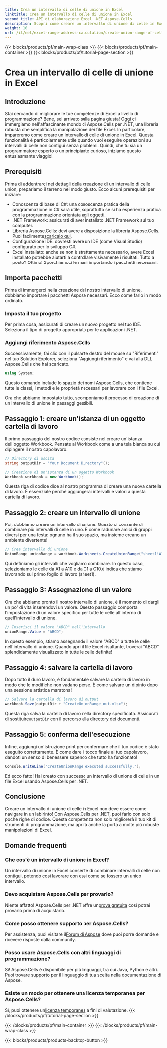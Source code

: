 ```yaml
---
title: Crea un intervallo di celle di unione in Excel
linktitle: Crea un intervallo di celle di unione in Excel
second_title: API di elaborazione Excel .NET Aspose.Cells
description: Scopri come creare un intervallo di unione di celle in Excel usando Aspose.Cells per .NET in semplici passaggi. Migliora le tue competenze Excel a livello di programmazione.
weight: 10
url: /it/net/excel-range-address-calculation/create-union-range-of-cells-in-excel/
---
```


{{< blocks/products/pf/main-wrap-class >}}
{{< blocks/products/pf/main-container >}}
{{< blocks/products/pf/tutorial-page-section >}}

# Crea un intervallo di celle di unione in Excel

## Introduzione
Stai cercando di migliorare le tue competenze di Excel a livello di programmazione? Bene, sei arrivato sulla pagina giusta! Oggi ci immergiamo nell'affascinante mondo di Aspose.Cells per .NET, una libreria robusta che semplifica la manipolazione dei file Excel. In particolare, impareremo come creare un intervallo di celle di unione in Excel. Questa funzionalità è particolarmente utile quando vuoi eseguire operazioni su intervalli di celle non contigui senza problemi. Quindi, che tu sia un programmatore esperto o un principiante curioso, iniziamo questo entusiasmante viaggio!
## Prerequisiti
Prima di addentrarci nei dettagli della creazione di un intervallo di celle union, prepariamo il terreno nel modo giusto. Ecco alcuni prerequisiti per iniziare:
- Conoscenza di base di C#: una conoscenza pratica della programmazione in C# sarà utile, soprattutto se si ha esperienza pratica con la programmazione orientata agli oggetti.
- .NET Framework: assicurati di aver installato .NET Framework sul tuo computer.
-  Libreria Aspose.Cells: devi avere a disposizione la libreria Aspose.Cells. Puoi facilmente[scaricalo qui](https://releases.aspose.com/cells/net/).
- Configurazione IDE: dovresti avere un IDE (come Visual Studio) configurato per lo sviluppo C#.
- Excel installato: anche se non è strettamente necessario, avere Excel installato potrebbe aiutarti a controllare visivamente i risultati.
Tutto a posto? Ottimo! Sporchiamoci le mani importando i pacchetti necessari.
## Importa pacchetti
Prima di immergerci nella creazione del nostro intervallo di unione, dobbiamo importare i pacchetti Aspose necessari. Ecco come farlo in modo ordinato.
### Imposta il tuo progetto
Per prima cosa, assicurati di creare un nuovo progetto nel tuo IDE. Seleziona il tipo di progetto appropriato per le applicazioni .NET.
### Aggiungi riferimento Aspose.Cells
Successivamente, fai clic con il pulsante destro del mouse su "Riferimenti" nel tuo Solution Explorer, seleziona "Aggiungi riferimento" e vai alla DLL Aspose.Cells che hai scaricato. 
```csharp
using System;
```
Questo comando include lo spazio dei nomi Aspose.Cells, che contiene tutte le classi, i metodi e le proprietà necessari per lavorare con i file Excel.

Ora che abbiamo impostato tutto, scomponiamo il processo di creazione di un intervallo di unione in passaggi gestibili.
## Passaggio 1: creare un'istanza di un oggetto cartella di lavoro
Il primo passaggio del nostro codice consiste nel creare un'istanza dell'oggetto Workbook. Pensate al Workbook come a una tela bianca su cui dipingere il nostro capolavoro.
```csharp
// Directory di uscita
string outputDir = "Your Document Directory"();

// Creazione di un'istanza di un oggetto Workbook
Workbook workbook = new Workbook();
```
Questa riga di codice dice al nostro programma di creare una nuova cartella di lavoro. È essenziale perché aggiungerai intervalli e valori a questa cartella di lavoro.
## Passaggio 2: creare un intervallo di unione
Poi, dobbiamo creare un intervallo di unione. Questo ci consente di combinare più intervalli di celle in uno. È come radunare amici di gruppi diversi per una festa: ognuno ha il suo spazio, ma insieme creano un ambiente divertente!
```csharp
// Crea intervallo di unione
UnionRange unionRange = workbook.Worksheets.CreateUnionRange("sheet1!A1:A10,sheet1!C1:C10", 0);
```
 Qui definiamo gli intervalli che vogliamo combinare. In questo caso, selezioniamo le celle da A1 a A10 e da C1 a C10.`0` indica che stiamo lavorando sul primo foglio di lavoro (sheet1).
## Passaggio 3: Assegnazione di un valore
Ora che abbiamo pronto il nostro intervallo di unione, è il momento di dargli un po' di vita inserendovi un valore. Questo passaggio comporta l'impostazione di un valore specifico per tutte le celle all'interno di quell'intervallo di unione.
```csharp
// Inserisci il valore "ABCD" nell'intervallo
unionRange.Value = "ABCD";
```
In questo esempio, stiamo assegnando il valore "ABCD" a tutte le celle nell'intervallo di unione. Quando apri il file Excel risultante, troverai "ABCD" splendidamente visualizzato in tutte le celle definite!
## Passaggio 4: salvare la cartella di lavoro
Dopo tutto il duro lavoro, è fondamentale salvare la cartella di lavoro in modo che le modifiche non vadano perse. È come salvare un dipinto dopo una sessione artistica maratona!
```csharp
// Salvare la cartella di lavoro di output
workbook.Save(outputDir + "CreateUnionRange_out.xlsx");
```
 Questa riga salva la cartella di lavoro nella directory specificata. Assicurati di sostituire`outputDir` con il percorso alla directory dei documenti. 
## Passaggio 5: conferma dell'esecuzione
Infine, aggiungi un'istruzione print per confermare che il tuo codice è stato eseguito correttamente. È come dare il tocco finale al tuo capolavoro, dandoti un senso di benessere sapendo che tutto ha funzionato!
```csharp
Console.WriteLine("CreateUnionRange executed successfully.");
```
Ed ecco fatto! Hai creato con successo un intervallo di unione di celle in un file Excel usando Aspose.Cells per .NET.
## Conclusione
Creare un intervallo di unione di celle in Excel non deve essere come navigare in un labirinto! Con Aspose.Cells per .NET, puoi farlo con solo poche righe di codice. Questa competenza non solo migliorerà il tuo kit di strumenti di programmazione, ma aprirà anche la porta a molte più robuste manipolazioni di Excel. 

## Domande frequenti
### Che cos'è un intervallo di unione in Excel?
Un intervallo di unione in Excel consente di combinare intervalli di celle non contigui, potendo così lavorare con essi come se fossero un unico intervallo.
### Devo acquistare Aspose.Cells per provarlo?
 Niente affatto! Aspose.Cells per .NET offre un[prova gratuita](https://releases.aspose.com/) così potrai provarlo prima di acquistarlo.
### Come posso ottenere supporto per Aspose.Cells?
 Per assistenza, puoi visitare il[Forum di Aspose](https://forum.aspose.com/c/cells/9) dove puoi porre domande e ricevere risposte dalla community.
### Posso usare Aspose.Cells con altri linguaggi di programmazione?
Sì! Aspose.Cells è disponibile per più linguaggi, tra cui Java, Python e altri. Puoi trovare supporto per il linguaggio di tua scelta nella documentazione di Aspose.
### Esiste un modo per ottenere una licenza temporanea per Aspose.Cells?
 Sì, puoi ottenere un[licenza temporanea](https://purchase.aspose.com/temporary-license/) a fini di valutazione.
{{< /blocks/products/pf/tutorial-page-section >}}

{{< /blocks/products/pf/main-container >}}
{{< /blocks/products/pf/main-wrap-class >}}

{{< blocks/products/products-backtop-button >}}
